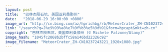 ```yaml
---
layout: post
title:  "巴林杰陨石坑，美国亚利桑那州"
date:   "2018-06-29 16:00:00 +0800"
image_url: "http://cn.bing.com/az/hprichbg/rb/MeteorCrater_ZH-CN10237243221_1920x1080.jpg"
link: "/search?q=J%e9%99%a8%e7%9f%b3%e5%9d%91&form=hpcapt&mkt=zh-cn"
copyright: "巴林杰陨石坑，美国亚利桑那州 (© Michele Falzone/Alamy)"
image_hash: "1045fc2068b2bffc58a146bd22326c92"
image_filename: "MeteorCrater_ZH-CN10237243221_1920x1080.jpg"
---
```

